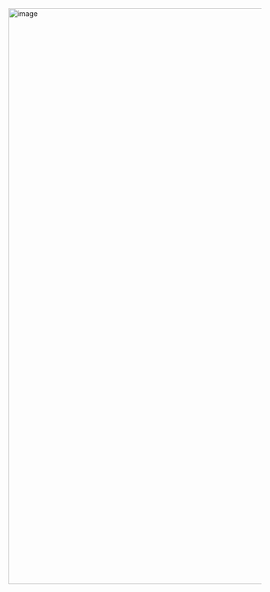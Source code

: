 <img width="1229" height="1147" alt="image" src="https://github.com/user-attachments/assets/dcc5c9cd-af1f-4c7b-b921-dfc52ca0a435" />

